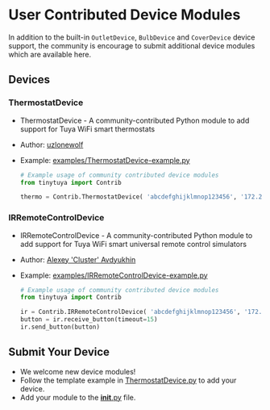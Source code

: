 # User Contributed Device Modules

In addition to the built-in `OutletDevice`, `BulbDevice` and `CoverDevice` device support, the community is encourage to submit additional device modules which are available here.

## Devices

### ThermostatDevice

*  ThermostatDevice - A community-contributed Python module to add support for Tuya WiFi smart thermostats
* Author: [uzlonewolf](https://github.com/uzlonewolf)
* Example: [examples/ThermostatDevice-example.py](https://github.com/jasonacox/tinytuya/blob/master/examples/Contrib/ThermostatDevice-example.py)

    ```python
    # Example usage of community contributed device modules
    from tinytuya import Contrib

    thermo = Contrib.ThermostatDevice( 'abcdefghijklmnop123456', '172.28.321.475', '1234567890123abc' )
    ```

### IRRemoteControlDevice

* IRRemoteControlDevice - A community-contributed Python module to add support for Tuya WiFi smart universal remote control simulators
* Author: [Alexey 'Cluster' Avdyukhin](https://github.com/clusterm)
* Example: [examples/IRRemoteControlDevice-example.py](https://github.com/jasonacox/tinytuya/blob/master/examples/Contrib/IRRemoteControlDevice-example.py)

    ```python
    # Example usage of community contributed device modules
    from tinytuya import Contrib

    ir = Contrib.IRRemoteControlDevice( 'abcdefghijklmnop123456', '172.28.321.475', '1234567890123abc' )
    button = ir.receive_button(timeout=15)
    ir.send_button(button)
    ```

## Submit Your Device

* We welcome new device modules!
* Follow the template example in [ThermostatDevice.py](ThermostatDevice.py) to add your device.
* Add your module to the [__init__.py](__init__.py) file.
